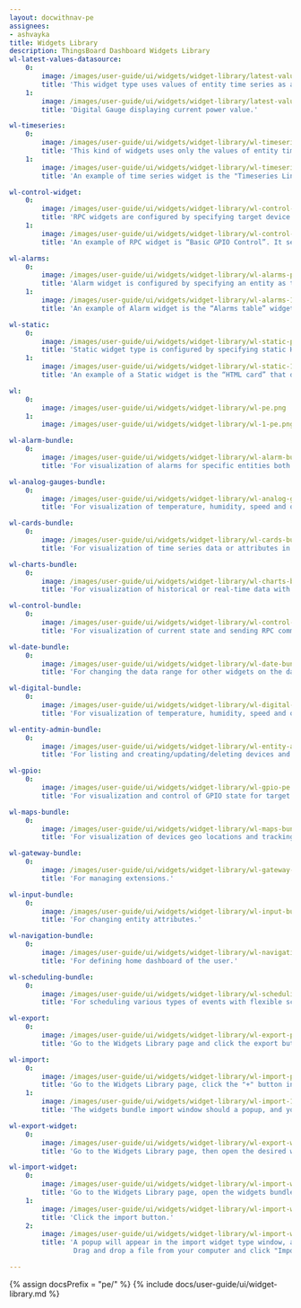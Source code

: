 ```yaml
---
layout: docwithnav-pe
assignees:
- ashvayka
title: Widgets Library
description: ThingsBoard Dashboard Widgets Library
wl-latest-values-datasource:
    0:
        image: /images/user-guide/ui/widgets/widget-library/latest-values-datasource-pe.png
        title: 'This widget type uses values of entity time series as a data source.'
    1:
        image: /images/user-guide/ui/widgets/widget-library/latest-values-datasource-1-pe.png
        title: 'Digital Gauge displaying current power value.'

wl-timeseries:
    0:
        image: /images/user-guide/ui/widgets/widget-library/wl-timeseries-pe.png
        title: 'This kind of widgets uses only the values of entity time series as a data source.'
    1:
        image: /images/user-guide/ui/widgets/widget-library/wl-timeseries-1-pe.png
        title: 'An example of time series widget is the "Timeseries Line Chart". It displays amperage values of devices in real-time.'

wl-control-widget:
    0:
        image: /images/user-guide/ui/widgets/widget-library/wl-control-widget-pe.png
        title: 'RPC widgets are configured by specifying target device as target endpoint for RPC commands.'
    1:
        image: /images/user-guide/ui/widgets/widget-library/wl-control-widget-1-pe.png
        title: 'An example of RPC widget is “Basic GPIO Control”. It sends GPIO switch commands and detects current GPIOs switch status.'

wl-alarms:
    0:
        image: /images/user-guide/ui/widgets/widget-library/wl-alarms-pe.png
        title: 'Alarm widget is configured by specifying an entity as the alarm source, and the corresponding alarm fields.'
    1:
        image: /images/user-guide/ui/widgets/widget-library/wl-alarms-1-pe.png
        title: 'An example of Alarm widget is the “Alarms table” widget that displays the latest alarm for the device in real-time.'

wl-static:
    0:
        image: /images/user-guide/ui/widgets/widget-library/wl-static-pe.png
        title: 'Static widget type is configured by specifying static HTML content and optionally CSS styles.'
    1:
        image: /images/user-guide/ui/widgets/widget-library/wl-static-1-pe.png
        title: 'An example of a Static widget is the “HTML card” that displays the specified HTML content.'

wl:
    0:
        image: /images/user-guide/ui/widgets/widget-library/wl-pe.png
    1:
        image: /images/user-guide/ui/widgets/widget-library/wl-1-pe.png

wl-alarm-bundle:
    0:
        image: /images/user-guide/ui/widgets/widget-library/wl-alarm-bundle-pe.png
        title: 'For visualization of alarms for specific entities both in real-time and history mode.'

wl-analog-gauges-bundle:
    0:
        image: /images/user-guide/ui/widgets/widget-library/wl-analog-gauges-bundle-pe.png
        title: 'For visualization of temperature, humidity, speed and other integer or float values.'

wl-cards-bundle:
    0:
        image: /images/user-guide/ui/widgets/widget-library/wl-cards-bundle-pe.png
        title: 'For visualization of time series data or attributes in a table or card widgets.'

wl-charts-bundle:
    0:
        image: /images/user-guide/ui/widgets/widget-library/wl-charts-bundle-pe.png
        title: 'For visualization of historical or real-time data with a time window.'

wl-control-bundle:
    0:
        image: /images/user-guide/ui/widgets/widget-library/wl-control-bundle-pe.png
        title: 'For visualization of current state and sending RPC commands to target devices.'

wl-date-bundle:
    0:
        image: /images/user-guide/ui/widgets/widget-library/wl-date-bundle-pe.png
        title: 'For changing the data range for other widgets on the dashboard.'

wl-digital-bundle:
    0:
        image: /images/user-guide/ui/widgets/widget-library/wl-digital-bundle-pe.png
        title: 'For visualization of temperature, humidity, speed and other integer or float values.'

wl-entity-admin-bundle:
    0:
        image: /images/user-guide/ui/widgets/widget-library/wl-entity-admin-bundle-pe.png
        title: 'For listing and creating/updating/deleting devices and assets.'

wl-gpio:
    0:
        image: /images/user-guide/ui/widgets/widget-library/wl-gpio-pe.png
        title: 'For visualization and control of GPIO state for target devices.'

wl-maps-bundle:
    0:
        image: /images/user-guide/ui/widgets/widget-library/wl-maps-bundle-pe.png
        title: 'For visualization of devices geo locations and tracking devices routes both in real-time and history mode.'

wl-gateway-bundle:
    0:
        image: /images/user-guide/ui/widgets/widget-library/wl-gateway-bundle-pe.png
        title: 'For managing extensions.'

wl-input-bundle:
    0:
        image: /images/user-guide/ui/widgets/widget-library/wl-input-bundle-pe.png
        title: 'For changing entity attributes.'

wl-navigation-bundle:
    0:
        image: /images/user-guide/ui/widgets/widget-library/wl-navigation-bundle-pe.png
        title: 'For defining home dashboard of the user.'

wl-scheduling-bundle:
    0:
        image: /images/user-guide/ui/widgets/widget-library/wl-scheduling-bundle-pe.png
        title: 'For scheduling various types of events with flexible schedule configuration.'

wl-export:
    0:
        image: /images/user-guide/ui/widgets/widget-library/wl-export-pe.png
        title: 'Go to the Widgets Library page and click the export button on the specific widgets bundle row.'

wl-import:
    0:
        image: /images/user-guide/ui/widgets/widget-library/wl-import-pe.png
        title: 'Go to the Widgets Library page, click the "+" button in the upper right corner of the "Widgets Bundles" page. Select "Import widgets bundle" from the drop-down menu.'
    1:
        image: /images/user-guide/ui/widgets/widget-library/wl-import-1-pe.png
        title: 'The widgets bundle import window should a popup, and you will be prompted to upload the JSON file. Drag and drop a file from your computer, and click "Import" to add a widget bundle to the library.'

wl-export-widget:
    0:
        image: /images/user-guide/ui/widgets/widget-library/wl-export-widget-pe.png
        title: 'Go to the Widgets Library page, then open the desired widgets bundle and click the export button on the particular widget type card.'

wl-import-widget:
    0:
        image: /images/user-guide/ui/widgets/widget-library/wl-import-widget-pe.png
        title: 'Go to the Widgets Library page, open the widgets bundle and click the “+” button in the lower right corner of the screen.'
    1:
        image: /images/user-guide/ui/widgets/widget-library/wl-import-widget-1-pe.png
        title: 'Click the import button.'
    2:
        image: /images/user-guide/ui/widgets/widget-library/wl-import-widget-2-pe.png
        title: 'A popup will appear in the import widget type window, and you will be prompted to load the JSON file. 
                Drag and drop a file from your computer and click "Import" to add a widget type to the bundle.'

---
```


{% assign docsPrefix = "pe/" %}
{% include docs/user-guide/ui/widget-library.md %}